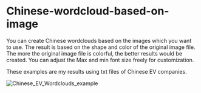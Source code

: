 # Chinese-wordcloud-based-on-image
You can create Chinese wordclouds based on the images which you want to use. The result is based on the shape and color of the original image file. The more the original image file is colorful, the better results would be created. You can adjust the Max and min font size freely for customization.

These examples are my results using txt files of Chinese EV companies.

![Chinese_EV_Wordclouds_example](https://user-images.githubusercontent.com/120891806/208289781-6abe7651-9086-4359-a3f0-24b65d6425c5.jpg)
